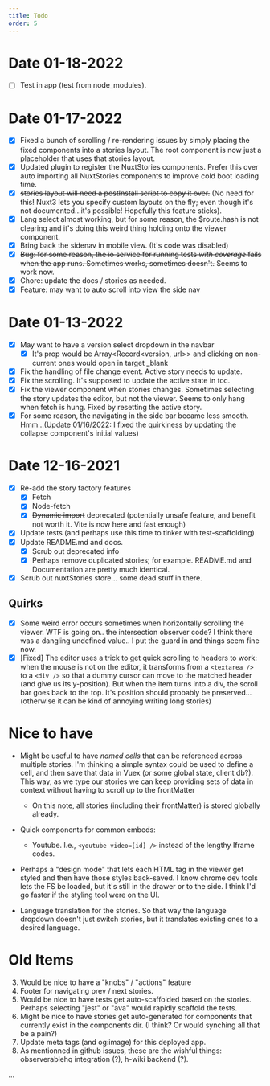 ```yaml
---
title: Todo
order: 5
---
```


# Date 01-18-2022
* [ ] Test in app (test from node_modules).

# Date 01-17-2022
* [x] Fixed a bunch of scrolling / re-rendering issues by simply placing the fixed components into a stories layout. The root component is now just a placeholder that uses that stories layout.
* [x] Updated plugin to register the NuxtStories components. Prefer this over auto importing all NuxtStories components to improve cold boot loading time.
* [x] ~~stories layout will need a postInstall script to copy it over.~~ (No need for this! Nuxt3 lets you specify custom layouts on the fly; even though it's not documented...it's possible! Hopefully this feature sticks).
* [x] Lang select almost working, but for some reason, the $route.hash is not clearing and it's doing this weird thing holding onto the viewer component.
* [x] Bring back the sidenav in mobile view. (It's code was disabled)
* [x] ~~Bug: for some reason, the io service for running tests *with coverage* fails when the app runs. Sometimes works, sometimes doesn't.~~ Seems to work now.
* [x] Chore: update the docs / stories as needed.
* [x] Feature: may want to auto scroll into view the side nav

# Date 01-13-2022
* [x] May want to have a version select dropdown in the navbar
  - [x] It's prop would be Array<Record<version, url>> and clicking on non-current ones would open in target _blank
* [x] Fix the handling of file change event. Active story needs to update.
* [x] Fix the scrolling. It's supposed to update the active state in toc.
* [x] Fix the viewer component when stories changes. Sometimes selecting the story updates the editor, but not the viewer. Seems to only hang when fetch is hung. Fixed by resetting the active story.
* [x] For some reason, the navigating in the side bar became less smooth. Hmm...(Update 01/16/2022: I fixed the quirkiness by updating the collapse component's initial values)

# Date 12-16-2021

* [x] Re-add the story factory features
  - [x] Fetch
  - [x] Node-fetch
  - [x] ~~Dynamic import~~ deprecated (potentially unsafe feature, and benefit not worth it. Vite is now here and fast enough)
* [x] Update tests (and perhaps use this time to tinker with test-scaffolding)
* [x] Update README.md and docs. 
  * [x] Scrub out deprecated info
  * [x] Perhaps remove duplicated stories; for example. README.md and Documentation are pretty much identical. 
* [x] Scrub out nuxtStories store... some dead stuff in there.

## Quirks
* [x] Some weird error occurs sometimes when horizontally scrolling the viewer. WTF is going on.. the intersection observer code? I think there was a dangling undefined value.. I put the guard in and things seem fine now.
* [x] [Fixed] The editor uses a trick to get quick scrolling to headers to work: when the mouse is not on the editor, it transforms from a `<textarea />` to a `<div />` so that a dummy cursor can move to the matched header (and give us its y-position). But when the item turns into a div, the scroll bar goes back to the top. It's position should probably be preserved...(otherwise it can be kind of annoying writing long stories)

# Nice to have 

* Might be useful to have *named cells* that can be referenced across multiple stories. I'm thinking a simple syntax could be used to define a cell, and then save that data in Vuex (or some global state, client db?). This way, as we type our stories we can keep providing sets of data in context without having to scroll up to the frontMatter
  - On this note, all stories (including their frontMatter) is stored globally already. 

* Quick components for common embeds:
  - Youtube. I.e., `<youtube video=[id] />` instead of the lengthy Iframe codes.
* Perhaps a "design mode" that lets each HTML tag in the viewer get styled and then have those styles back-saved. I know chrome dev tools lets the FS be loaded, but it's still in the drawer or to the side. I think I'd go faster if the styling tool were on the UI. 
* Language translation for the stories. So that way the language dropdown doesn't just switch stories, but it translates existing ones to a desired language.

# Old Items

3. Would be nice to have a "knobs" / "actions" feature 
4. Footer for navigating prev / next stories.
5. Would be nice to have tests get auto-scaffolded based on the stories. Perhaps selecting "jest" or "ava" would rapidly scaffold the tests.
6. Might be nice to have stories get auto-generated for components that currently exist in the components dir. (I think? Or would synching all that be a pain?)
7. Update meta tags (and og:image) for this deployed app.
8. As mentionned in github issues, these are the wishful things: observerablehq integration (?), h-wiki backend (?).

...
